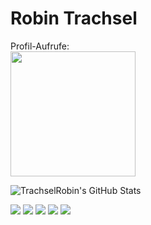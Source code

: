 # Robin Trachsel

Profil-Aufrufe: <br>
<img src="https://profile-counter.glitch.me/TrachselRobin/count.svg" width="200px">
  
<img src="https://github-readme-stats.vercel.app/api?username=TrachselRobin&theme=gruvbox&show_icons=true&hide_border=true&count_private=true" alt="TrachselRobin's GitHub Stats" />
 
![](https://github-profile-summary-cards.vercel.app/api/cards/profile-details?username=TrachselRobin&theme=apprentice)
![](http://github-profile-summary-cards.vercel.app/api/cards/repos-per-language?username=TrachselRobin&theme=apprentice&exclude=)      ![](http://github-profile-summary-cards.vercel.app/api/cards/most-commit-language?username=TrachselRobin&theme=apprentice&exclude=)
![](https://github-profile-summary-cards.vercel.app/api/cards/stats?username=TrachselRobin&theme=apprentice)      ![](https://camo.githubusercontent.com/6c6313881db0662b52591ed615e9601d7aea95042c521ede79587dfa10614c08/687474703a2f2f6769746875622d70726f66696c652d73756d6d6172792d63617264732e76657263656c2e6170702f6170692f63617264732f70726f647563746976652d74696d653f757365726e616d653d446f63746f7250726f6772616d6d6572267468656d653d61707072656e74696365267574634f66667365743d31)
